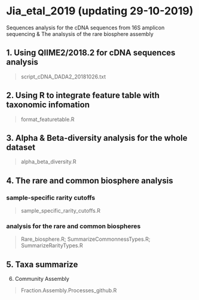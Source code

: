 # Jia_etal_2019 (updating 29-10-2019)
Sequences analysis for the cDNA sequences from 16S amplicon sequencing &
The analsysis of the rare biosphere assembly

## 1. Using QIIME2/2018.2 for cDNA sequences analysis
> script_cDNA_DADA2_20181026.txt
	 
## 2. Using R to integrate feature table with taxonomic infomation
> format_featuretable.R

## 3. Alpha & Beta-diversity analysis for the whole dataset
> alpha_beta_diversity.R

## 4. The rare and common biosphere analysis 

### sample-specific rarity cutoffs
> sample_specific_rarity_cutoffs.R

### analysis for the rare and common biospheres
> Rare_biosphere.R; 
> SummarizeCommonnessTypes.R; 
> SummarizeRarityTypes.R

## 5. Taxa summarize

6. Community Assembly
> 
> Fraction.Assembly.Processes_github.R
